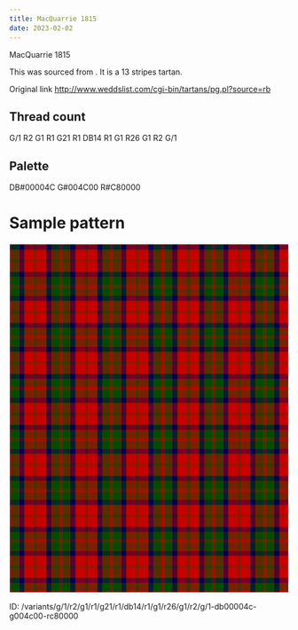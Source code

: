 ```yaml
---
title: MacQuarrie 1815
date: 2023-02-02
---
```

MacQuarrie 1815

This was sourced from <no value>.  It is a 13 stripes tartan.

Original link http://www.weddslist.com/cgi-bin/tartans/pg.pl?source=rb

## Thread count
G/1 R2 G1 R1 G21 R1 DB14 R1 G1 R26 G1 R2 G/1

## Palette
DB#00004C G#004C00 R#C80000

# Sample pattern

![Tartan detail](tartan.png "G/1 R2 G1 R1 G21 R1 DB14 R1 G1 R26 G1 R2 G/1 tartan")

ID: /variants/g/1/r2/g1/r1/g21/r1/db14/r1/g1/r26/g1/r2/g/1-db00004c-g004c00-rc80000